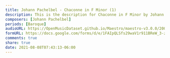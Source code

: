 ```yaml
---
title: Johann Pachelbel - Chaconne in F Minor (1)
description: This is the description for Chaconne in F Minor by Johann Pachelbel
composers: [Johann Pachelbel]
periods: [Baroque]
audioURL: https://OpenMusicDataset.github.io/Maestro/maestro-v3.0.0/2008/MIDI-Unprocessed_06_R2_2008_01-05_ORIG_MID--AUDIO_06_R2_2008_wav--1.midi
formURL: https://docs.google.com/forms/d/e/1FAIpQLSfs29waV1r911BReW_3-zt7uSFvavGu74ztM8q14CqTJm7xJA/viewform
comments: true
share: true
date: 2021-08-08T07:43:13-06:00
---
```

